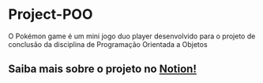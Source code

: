 # Project-POO
 O Pokémon game é um mini jogo duo player desenvolvido para o projeto de conclusão da disciplina de Programação Orientada a Objetos
## Saiba mais sobre o projeto no <a href = "https://polydactyl-homburg-58c.notion.site/Estrutura-844f7ce9c91043918198adf00898365e"> Notion!
